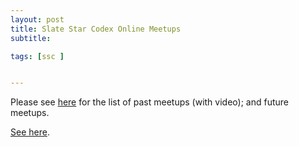 ```yaml
---
layout: post
title: Slate Star Codex Online Meetups
subtitle: 

tags: [ssc ]


---
```


Please see [here](/acx-online-meetups/) for the list of past meetups (with video); and future meetups.
<!--end.excerpt-->

<script>
window.location.replace("https://joshuafox.com/acx-online-meetups/");


</script>

[See here](/acx-online-meetups/). 

